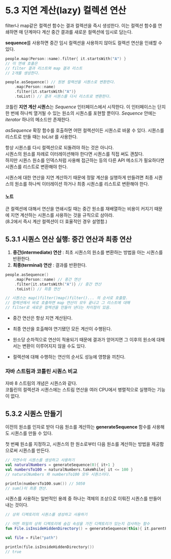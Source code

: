 # 5.3 지연 계산(lazy) 컬렉션 연산

filter나 map같은 컬렉션 함수는 결과 컬렉션을 즉시 생성한다. 이는 컬렉션 함수를 연쇄하면 매 단계마다 계산 중간 결과를 새로운 컬렉션에 임시로 담는다.

**sequence**를 사용하면 중간 임시 컬렉션을 사용하지 않아도 컬렉션 연산을 인쇄할 수 있다.
```kotlin
people.map(Person::name).filter{ it.startsWith("A") }
// 이 연쇄 호출은 
// filter 결과 리스트와 map 결과 리스트
// 2개를 생성한다. 

people.asSequence() // 원본 컬렉션을 시퀀스로 변환한다.
    .map(Person::name)
    .filter{it.startsWith("A")}
    .toList() // 결과 시퀀스를 다시 리스트로 변환한다.
```
코틀린 **지연 계산 시퀀스**는 _Sequence_ 인터페이스에서 시작한다. 이 인터페이스는 단지 한 번에 하나씩 열거될 수 있는 원소의 시퀀스를 포현할 뿐이다. _Sequence_ 안에는 _iterator_ 하나의 메소드만 존재한다.  

_asSequence_ 확장 함수를 호출하면 어떤 컬렉션이든 시퀀스로 바꿀 수 있다. 시퀀스를 리스트로 만들 때는 _toList_ 를 사용한다. 

항상 시퀀스를 다시 컬렉션으로 되돌려야 하는 것은 아니다.  
시퀀스의 원소를 차례로 이터레이션해야 한다면 시퀀스를 직접 써도 괜찮다.  
하지만 시퀀스 원소를 인덱스처럼 사용해 접근하는 등의 다른 API 메소드가 필요하다면 시퀀스를 리스트로 변환해야 한다.

시퀀스에 대한 연산을 지연 계산하기 때문에 정말 계산을 실행하게 만들려면 최종 시퀀스의 원소를 하나씩 이터레이션 하거나 최종 시퀀스를 리스트로 변환해야 한다. 

#### 노트
큰 컬렉션에 대해서 연산을 연쇄시킬 때는 중간 원소를 재배열하는 비용이 커지기 때문에 지연 계산하는 시퀀스를 사용하는 것을 규칙으로 삼아라.  
(8.2에서 즉시 계산 컬렉션이 더 효율적인 경우 설명함.) 


## 5.3.1 시퀀스 연산 실행: 중간 연산과 최종 연산

1. **중간(intermediate) 연산** : 최초 시퀀스의 원소를 변환하는 방법을 아는 시퀀스를 반환한다. 
2. **최종(terminal) 연산** : 결과를 반환한다.

```kotlin
people.asSequence() 
    .map(Person::name) // 중간 연산
    .filter{it.startsWith("A")} // 중간 연산
    .toList() // 최종 연산

// 시퀀스는 map()filter()map()filter()... 의 순서로 호출함.
// 컬렉션에서 바로 호출하면 map 연산이 모두 끝나고 그 리스트에 대해 
// filter로 새로운 컬렉션을 만들어 낸다는 차이점이 있음.
```

- 중간 연산은 항상 지연 계산된다.

- 최종 연산을 호출해야 연기됐던 모든 계산이 수행된다. 

- 원소당 순차적으로 연산이 적용되기 때문에 결과가 얻어지면 그 이후의 원소에 대해서는 변환이 이루어지지 않을 수도 있다. 

- 컬렉션에 대해 수행하는 연산의 순서도 성능에 영향을 끼친다.

### 자바 스트림과 코틀린 시퀀스 비교
자바 8 스트림의 개념은 시퀀스와 같다.  
코틀린의 컬렉션과 시퀀스에는 스트림 연산을 여러 CPU에서 병렬적으로 실행하는 기능이 없다.

## 5.3.2 시퀀스 만들기

이전의 원소를 인자로 받아 다음 원소를 계산하는 **generateSequence** 함수를 사용해도 시퀀스를 만들 수 있다. 

첫 번째 원소를 지정하고, 시퀀스의 한 원소로부터 다음 원소를 계산하는 방법을 제공함으로써 시퀀스를 만든다.

```kotlin
// 자연수의 시퀀스를 생성하고 사용하기
val naturalNumbers = generateSequence(0){ it+1 }
val numbersTo100 = naturalNumbers.takeWhile{ it <= 100 }
// naturalNumbers 와 numbersTo100 모두 시퀀스이다.

println(numbersTo100.sum()) // 5050
// sum()이 최종 연산.
```

시퀀스를 사용하는 일반적인 용례 중 하나는 객체의 조상으로 이뤄진 시퀀스를 만들어 내는 것이다.

```kotlin
// 상위 디렉토리의 시퀀스를 생성하고 사용하기

// 어떤 파일의 상위 디렉토리에 숨김 속성을 가진 디렉토리가 있는지 검사하는 함수
fun File.isInsideHiddenDirectory() = generateSequence(this){ it.parentFile }.any{ it.isHidden }

val file = File("path")

println(file.isInsideHiddenDirectory())
// true
```
